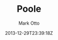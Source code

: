 ---
title: "Poole"
github: https://github.com/poole/poole
demo: http://demo.getpoole.com/
author: Mark Otto
ssg:
  - Jekyll
cms:
  - No Cms
date: 2013-12-29T23:39:18Z
github_branch: master
---